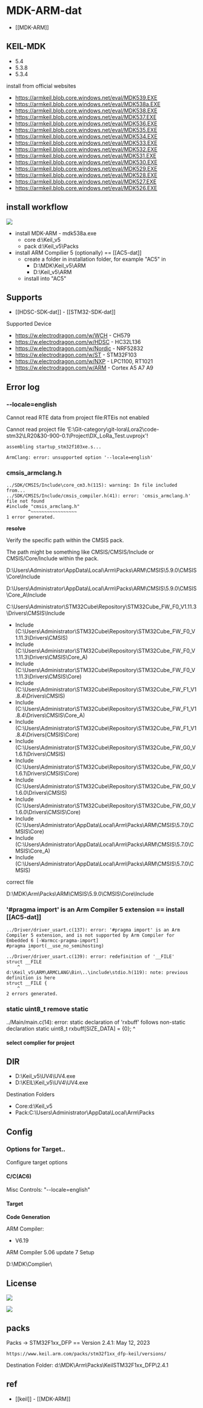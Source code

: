 
# MDK-ARM-dat

- [[MDK-ARM]]


## KEIL-MDK

- 5.4 
- 5.3.8
- 5.3.4

install from official websites 

- https://armkeil.blob.core.windows.net/eval/MDK539.EXE
- https://armkeil.blob.core.windows.net/eval/MDK538a.EXE
- https://armkeil.blob.core.windows.net/eval/MDK538.EXE
- https://armkeil.blob.core.windows.net/eval/MDK537.EXE
- https://armkeil.blob.core.windows.net/eval/MDK536.EXE
- https://armkeil.blob.core.windows.net/eval/MDK535.EXE
- https://armkeil.blob.core.windows.net/eval/MDK534.EXE
- https://armkeil.blob.core.windows.net/eval/MDK533.EXE
- https://armkeil.blob.core.windows.net/eval/MDK532.EXE
- https://armkeil.blob.core.windows.net/eval/MDK531.EXE
- https://armkeil.blob.core.windows.net/eval/MDK530.EXE
- https://armkeil.blob.core.windows.net/eval/MDK529.EXE
- https://armkeil.blob.core.windows.net/eval/MDK528.EXE
- https://armkeil.blob.core.windows.net/eval/MDK527.EXE
- https://armkeil.blob.core.windows.net/eval/MDK526.EXE





## install workflow 

![](2025-08-28-13-49-30.png)

- install MDK-ARM - mdk538a.exe
  - core d:\Keil_v5
  - pack d:\Keil_v5\Packs
- install ARM Compilier 5 (optionally) == [[AC5-dat]]
  - create a folder in installation folder, for example "AC5" in 
    - D:\MDK\Keil_v5\ARM
    - D:\Keil_v5\ARM
  - install into "AC5"

## Supports 

- [[HDSC-SDK-dat]] - [[STM32-SDK-dat]]

Supported Device
* https://w.electrodragon.com/w/WCH - CH579
* https://w.electrodragon.com/w/HDSC - HC32L136
* https://w.electrodragon.com/w/Nordic - NRF52832
* https://w.electrodragon.com/w/ST - STM32F103
* https://w.electrodragon.com/w/NXP - LPC1100, RT1021
* https://w.electrodragon.com/w/ARM - Cortex A5 A7 A9

## Error log 

### --locale=english

Cannot read RTE data from project file:RTEis not enabled

Cannot read project file ‘E:\Git-category\git-lora\Lora2\code-stm32\LR20&30-900-0.1\Project\DX_LoRa_Test.uvprojx'!

    assembling startup_stm32f103xe.s...

    ArmClang: error: unsupported option '--locale=english'

### cmsis_armclang.h

    ../SDK/CMSIS/Include\core_cm3.h(115): warning: In file included from...
    ../SDK/CMSIS/Include/cmsis_compiler.h(41): error: 'cmsis_armclang.h' file not found
    #include "cmsis_armclang.h"
            ^~~~~~~~~~~~~~~~~~
    1 error generated.

**resolve**

Verify the specific path within the CMSIS pack.

The path might be something like CMSIS/CMSIS/Include or CMSIS/Core/Include within the pack. 

D:\Users\Administrator\AppData\Local\Arm\Packs\ARM\CMSIS\5.9.0\CMSIS\Core\Include

D:\Users\Administrator\AppData\Local\Arm\Packs\ARM\CMSIS\5.9.0\CMSIS\Core_A\Include

C:\Users\Administrator\STM32Cube\Repository\STM32Cube_FW_F0_V1.11.3\Drivers\CMSIS\Include

- Include (C:\Users\Administrator\STM32Cube\Repository\STM32Cube_FW_F0_V1.11.3\Drivers\CMSIS)
- Include (C:\Users\Administrator\STM32Cube\Repository\STM32Cube_FW_F0_V1.11.3\Drivers\CMSIS\Core_A)
- Include (C:\Users\Administrator\STM32Cube\Repository\STM32Cube_FW_F0_V1.11.3\Drivers\CMSIS\Core)
- Include (C:\Users\Administrator\STM32Cube\Repository\STM32Cube_FW_F1_V1.8.4\Drivers\CMSIS)
- Include (C:\Users\Administrator\STM32Cube\Repository\STM32Cube_FW_F1_V1.8.4\Drivers\CMSIS\Core_A)
- Include (C:\Users\Administrator\STM32Cube\Repository\STM32Cube_FW_F1_V1.8.4\Drivers(CMSIS\Core)
- Include (C:\Users\Administrator(STM32Cube\Repository\STM32Cube_FW_G0_V1.6.1\Drivers\CMSIS)
- Include (C:\Users\Administrator\STM32Cube\Repository\STM32Cube_FW_G0_V1.6.1\Drivers\CMSIS\Core)
- Include (C:\Users\Administrator\STM32Cube\Repository\STM32Cube_FW_G0_V1.6.0\Drivers\CMSIS)
- Include (C:\Users\Administrator\STM32Cube\Repository\STM32Cube_FW_G0_V1.6.0\Drivers\CMSIS\Core)
- Include (C:\Users\Administrator\AppData\Local\Arm\Packs\ARM\CMSIS\5.7.0\CMSIS\Core)
- Include (C:\Users\Administrator\AppData\Local\Arm\Packs\ARM\CMSIS\5.7.0\CMSIS\Core_A)
- Include (C:\Users\Administrator\AppData\Local\Arm\Packs\ARM\CMSIS\5.7.0\CMSIS)

correct file 

D:\MDK\Arm\Packs\ARM\CMSIS\5.9.0\CMSIS\Core\Include

### '#pragma import' is an Arm Compiler 5 extension == install [[AC5-dat]]

    ../Driver/driver_usart.c(137): error: '#pragma import' is an Arm Compiler 5 extension, and is not supported by Arm Compiler for Embedded 6 [-Warmcc-pragma-import]
    #pragma import(__use_no_semihosting)
            ^
    ../Driver/driver_usart.c(139): error: redefinition of '__FILE'
    struct __FILE
        ^
    d:\Keil_v5\ARM\ARMCLANG\Bin\..\include\stdio.h(119): note: previous definition is here
    struct __FILE {
        ^
    2 errors generated.


### static uint8_t remove static

../Main/main.c(14): error: static declaration of 'rxbuff' follows non-static declaration
static uint8_t rxbuff[SIZE_DATA] = {0};
               ^



#### select complier for project 



## DIR 

- D:\Keil_v5\UV4\UV4.exe
- D:\KEIL\Keil_v5\UV4\UV4.exe

Destination Folders
- Core:d:\Keil_v5
- Pack:C:\Users\Administrator\AppData\Local\Arm\Packs




## Config 

### Options for Target..

Configure target options

#### C/C(AC6)

Misc Controls: "--locale=english"

#### Target 

**Code Generation**

ARM Compiler:

- V6.19

ARM Compiler 5.06 update 7 Setup

D:\MDK\Complier\

## License

![](2025-07-04-15-14-49.png)

![](2025-07-04-15-18-54.png)


## packs 

Packs -> STM32F1xx_DFP == Version 2.4.1: May 12, 2023

    https://www.keil.arm.com/packs/stm32f1xx_dfp-keil/versions/

Destination Folder: d:\MDK\Arm\Packs\KeilSTM32F1xx_DFP\2.4.1

## ref 

- [[keil]] - [[MDK-ARM]]